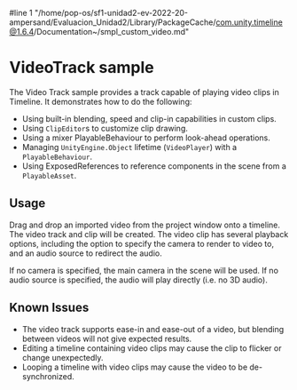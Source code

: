 #line 1 "/home/pop-os/sf1-unidad2-ev-2022-20-ampersand/Evaluacion_Unidad2/Library/PackageCache/com.unity.timeline@1.6.4/Documentation~/smpl_custom_video.md"
# VideoTrack sample

The Video Track sample provides a track capable of playing video clips in Timeline. It demonstrates how to do the following:

* Using built-in blending, speed and clip-in capabilities in custom clips.
* Using `ClipEditor`s to customize clip drawing.
* Using a mixer PlayableBehaviour to perform look-ahead operations.
* Managing `UnityEngine.Object` lifetime (`VideoPlayer`) with a `PlayableBehaviour`.
* Using ExposedReferences to reference components in the scene from a `PlayableAsset`.

## Usage

Drag and drop an imported video from the project window onto a timeline. The video track and clip will be created. The video clip has several playback options, including the option to specify the camera to render to video to, and an audio source to redirect the audio.

If no camera is specified, the main camera in the scene will be used. If no audio source is specified, the audio will play directly (i.e. no 3D audio).

## Known Issues

* The video track supports ease-in and ease-out of a video, but blending between videos will not give expected results.
* Editing a timeline containing video clips may cause the clip to flicker or change unexpectedly.
* Looping a timeline with video clips may cause the video to be de-synchronized.
